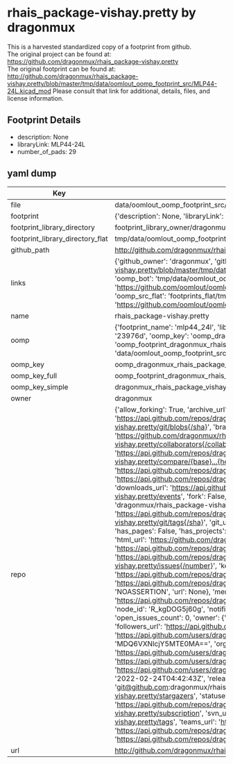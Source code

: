 # rhais_package-vishay.pretty by dragonmux  
This is a harvested standardized copy of a footprint from github.  
The original project can be found at:  
https://github.com/dragonmux/rhais_package-vishay.pretty  
The original footprint can be found at:
http://github.com/dragonmux/rhais_package-vishay.pretty/blob/master/tmp/data/oomlout_oomp_footprint_src/MLP44-24L.kicad_mod
Please consult that link for additional, details, files, and license information.  
## Footprint Details
* description: None  
* libraryLink: MLP44-24L  
* number_of_pads: 29  
## yaml dump  
| Key | Value |  
| --- | --- |  
| file | data/oomlout_oomp_footprint_src/rhais_package-vishay.pretty/MLP44-24L.kicad_mod |  
| footprint | {'description': None, 'libraryLink': 'MLP44-24L', 'number_of_pads': 29} |  
| footprint_library_directory | footprint_library_owner/dragonmux_rhais_package-vishay.pretty |  
| footprint_library_directory_flat | tmp/data/oomlout_oomp_footprint_src/footprints_flat/dragonmux_rhais_package_vishay_mlp44_24l/working |  
| github_path | http://github.com/dragonmux/rhais_package-vishay.pretty/blob/master/tmp/data/oomlout_oomp_footprint_src/MLP44-24L.kicad_mod |  
| links | {'github_owner': 'dragonmux', 'github_repo_name': 'rhais_package-vishay.pretty', 'github_src': 'http://github.com/dragonmux/rhais_package-vishay.pretty/blob/master/tmp/data/oomlout_oomp_footprint_src/MLP44-24L.kicad_mod', 'github_src_repo': 'https://github.com/dragonmux/rhais_package-vishay.pretty', 'oomp_bot': 'tmp/data/oomlout_oomp_footprint_src/footprints/dragonmux_rhais_package_vishay_mlp44_24l/working', 'oomp_bot_github': 'https://github.com/oomlout/oomlout_oomp_footprint_bot/tree/main/tmp/data/oomlout_oomp_footprint_src/footprints/dragonmux_rhais_package_vishay_mlp44_24l/working', 'oomp_src_flat': 'footprints_flat/tmp/data/oomlout_oomp_footprint_src/footprints_flat/dragonmux_rhais_package_vishay_mlp44_24l/working', 'oomp_src_flat_github': 'https://github.com/oomlout/oomlout_oomp_footprint_src/tree/main/tmp/data/oomlout_oomp_footprint_src/footprints_flat/dragonmux_rhais_package_vishay_mlp44_24l/working'} |  
| name | rhais_package-vishay.pretty |  
| oomp | {'footprint_name': 'mlp44_24l', 'library_name': 'rhais_package_vishay', 'md5': '23976d04a26726882ed5af6564ba3d32', 'md5_10': '23976d04a2', 'md5_5': '23976', 'md5_6': '23976d', 'oomp_key': 'oomp_dragonmux_rhais_package_vishay_mlp44_24l', 'oomp_key_extra': 'oomp_footprint_dragonmux_rhais_package_vishay_mlp44_24l', 'oomp_key_full': 'oomp_footprint_dragonmux_rhais_package_vishay_mlp44_24l_23976d', 'oomp_key_simple': 'dragonmux_rhais_package_vishay_mlp44_24l', 'original_filename': 'data/oomlout_oomp_footprint_src/rhais_package-vishay.pretty/MLP44-24L.kicad_mod', 'owner_name': 'dragonmux'} |  
| oomp_key | oomp_dragonmux_rhais_package_vishay_mlp44_24l |  
| oomp_key_full | oomp_footprint_dragonmux_rhais_package_vishay_mlp44_24l |  
| oomp_key_simple | dragonmux_rhais_package_vishay_mlp44_24l |  
| owner | dragonmux |  
| repo | {'allow_forking': True, 'archive_url': 'https://api.github.com/repos/dragonmux/rhais_package-vishay.pretty/{archive_format}{/ref}', 'archived': False, 'assignees_url': 'https://api.github.com/repos/dragonmux/rhais_package-vishay.pretty/assignees{/user}', 'blobs_url': 'https://api.github.com/repos/dragonmux/rhais_package-vishay.pretty/git/blobs{/sha}', 'branches_url': 'https://api.github.com/repos/dragonmux/rhais_package-vishay.pretty/branches{/branch}', 'clone_url': 'https://github.com/dragonmux/rhais_package-vishay.pretty.git', 'collaborators_url': 'https://api.github.com/repos/dragonmux/rhais_package-vishay.pretty/collaborators{/collaborator}', 'comments_url': 'https://api.github.com/repos/dragonmux/rhais_package-vishay.pretty/comments{/number}', 'commits_url': 'https://api.github.com/repos/dragonmux/rhais_package-vishay.pretty/commits{/sha}', 'compare_url': 'https://api.github.com/repos/dragonmux/rhais_package-vishay.pretty/compare/{base}...{head}', 'contents_url': 'https://api.github.com/repos/dragonmux/rhais_package-vishay.pretty/contents/{+path}', 'contributors_url': 'https://api.github.com/repos/dragonmux/rhais_package-vishay.pretty/contributors', 'created_at': '2022-02-24T04:42:14Z', 'default_branch': 'main', 'deployments_url': 'https://api.github.com/repos/dragonmux/rhais_package-vishay.pretty/deployments', 'description': "DX-MON's Vishay package footprints KiCad library", 'disabled': False, 'downloads_url': 'https://api.github.com/repos/dragonmux/rhais_package-vishay.pretty/downloads', 'events_url': 'https://api.github.com/repos/dragonmux/rhais_package-vishay.pretty/events', 'fork': False, 'forks': 0, 'forks_count': 0, 'forks_url': 'https://api.github.com/repos/dragonmux/rhais_package-vishay.pretty/forks', 'full_name': 'dragonmux/rhais_package-vishay.pretty', 'git_commits_url': 'https://api.github.com/repos/dragonmux/rhais_package-vishay.pretty/git/commits{/sha}', 'git_refs_url': 'https://api.github.com/repos/dragonmux/rhais_package-vishay.pretty/git/refs{/sha}', 'git_tags_url': 'https://api.github.com/repos/dragonmux/rhais_package-vishay.pretty/git/tags{/sha}', 'git_url': 'git://github.com/dragonmux/rhais_package-vishay.pretty.git', 'has_discussions': False, 'has_downloads': True, 'has_issues': True, 'has_pages': False, 'has_projects': True, 'has_wiki': True, 'homepage': None, 'hooks_url': 'https://api.github.com/repos/dragonmux/rhais_package-vishay.pretty/hooks', 'html_url': 'https://github.com/dragonmux/rhais_package-vishay.pretty', 'id': 463010514, 'is_template': False, 'issue_comment_url': 'https://api.github.com/repos/dragonmux/rhais_package-vishay.pretty/issues/comments{/number}', 'issue_events_url': 'https://api.github.com/repos/dragonmux/rhais_package-vishay.pretty/issues/events{/number}', 'issues_url': 'https://api.github.com/repos/dragonmux/rhais_package-vishay.pretty/issues{/number}', 'keys_url': 'https://api.github.com/repos/dragonmux/rhais_package-vishay.pretty/keys{/key_id}', 'labels_url': 'https://api.github.com/repos/dragonmux/rhais_package-vishay.pretty/labels{/name}', 'language': None, 'languages_url': 'https://api.github.com/repos/dragonmux/rhais_package-vishay.pretty/languages', 'license': {'key': 'other', 'name': 'Other', 'node_id': 'MDc6TGljZW5zZTA=', 'spdx_id': 'NOASSERTION', 'url': None}, 'merges_url': 'https://api.github.com/repos/dragonmux/rhais_package-vishay.pretty/merges', 'milestones_url': 'https://api.github.com/repos/dragonmux/rhais_package-vishay.pretty/milestones{/number}', 'mirror_url': None, 'name': 'rhais_package-vishay.pretty', 'network_count': 0, 'node_id': 'R_kgDOG5j60g', 'notifications_url': 'https://api.github.com/repos/dragonmux/rhais_package-vishay.pretty/notifications{?since,all,participating}', 'open_issues': 0, 'open_issues_count': 0, 'owner': {'avatar_url': 'https://avatars.githubusercontent.com/u/691140?v=4', 'events_url': 'https://api.github.com/users/dragonmux/events{/privacy}', 'followers_url': 'https://api.github.com/users/dragonmux/followers', 'following_url': 'https://api.github.com/users/dragonmux/following{/other_user}', 'gists_url': 'https://api.github.com/users/dragonmux/gists{/gist_id}', 'gravatar_id': '', 'html_url': 'https://github.com/dragonmux', 'id': 691140, 'login': 'dragonmux', 'node_id': 'MDQ6VXNlcjY5MTE0MA==', 'organizations_url': 'https://api.github.com/users/dragonmux/orgs', 'received_events_url': 'https://api.github.com/users/dragonmux/received_events', 'repos_url': 'https://api.github.com/users/dragonmux/repos', 'site_admin': False, 'starred_url': 'https://api.github.com/users/dragonmux/starred{/owner}{/repo}', 'subscriptions_url': 'https://api.github.com/users/dragonmux/subscriptions', 'type': 'User', 'url': 'https://api.github.com/users/dragonmux'}, 'private': False, 'pulls_url': 'https://api.github.com/repos/dragonmux/rhais_package-vishay.pretty/pulls{/number}', 'pushed_at': '2022-02-24T04:42:43Z', 'releases_url': 'https://api.github.com/repos/dragonmux/rhais_package-vishay.pretty/releases{/id}', 'size': 8, 'ssh_url': 'git@github.com:dragonmux/rhais_package-vishay.pretty.git', 'stargazers_count': 0, 'stargazers_url': 'https://api.github.com/repos/dragonmux/rhais_package-vishay.pretty/stargazers', 'statuses_url': 'https://api.github.com/repos/dragonmux/rhais_package-vishay.pretty/statuses/{sha}', 'subscribers_count': 1, 'subscribers_url': 'https://api.github.com/repos/dragonmux/rhais_package-vishay.pretty/subscribers', 'subscription_url': 'https://api.github.com/repos/dragonmux/rhais_package-vishay.pretty/subscription', 'svn_url': 'https://github.com/dragonmux/rhais_package-vishay.pretty', 'tags_url': 'https://api.github.com/repos/dragonmux/rhais_package-vishay.pretty/tags', 'teams_url': 'https://api.github.com/repos/dragonmux/rhais_package-vishay.pretty/teams', 'temp_clone_token': None, 'topics': [], 'trees_url': 'https://api.github.com/repos/dragonmux/rhais_package-vishay.pretty/git/trees{/sha}', 'updated_at': '2022-02-24T04:42:14Z', 'url': 'https://api.github.com/repos/dragonmux/rhais_package-vishay.pretty', 'visibility': 'public', 'watchers': 0, 'watchers_count': 0, 'web_commit_signoff_required': False} |  
| url | http://github.com/dragonmux/rhais_package-vishay.pretty |  

